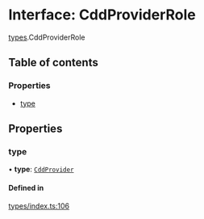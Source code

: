 # Interface: CddProviderRole

[types](../wiki/types).CddProviderRole

## Table of contents

### Properties

- [type](../wiki/types.CddProviderRole#type)

## Properties

### type

• **type**: [`CddProvider`](../wiki/types.RoleType#cddprovider)

#### Defined in

[types/index.ts:106](https://github.com/PolymeshAssociation/polymesh-sdk/blob/3d14e829/src/types/index.ts#L106)
